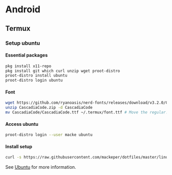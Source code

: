 # Android

## Termux

### Setup ubuntu

#### Essential packages

```bash
pkg install x11-repo
pkg install git which curl unzip wget proot-distro
proot-distro install ubuntu
proot-distro login ubuntu
```

#### Font

```bash
wget https://github.com/ryanoasis/nerd-fonts/releases/download/v3.2.0/CascadiaCode.zip
unzip CascadiaCode.zip -d CascadiaCode
mv CascadiaCode/CascadiaCode.ttf ~/.termux/font.ttf # Move the regular.
```

#### Access ubuntu

```bash
proot-distro login --user macke ubuntu
```

#### Install setup

```bash
curl -s https://raw.githubusercontent.com/mackeper/dotfiles/master/linux/ubuntu/install.sh | bash
```

See [Ubuntu](../ubuntu/README.md) for more information.
